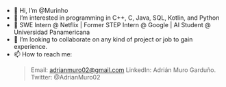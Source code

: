 - 👋 Hi, I’m @Murinho
- 👀 I’m interested in programming in C++, C, Java, SQL, Kotlin, and Python
- 🌱 SWE Intern @ Netflix | Former STEP Intern @ Google | AI Student @ Universidad Panamericana
- 💞️ I’m looking to collaborate on any kind of project or job to gain experience.
- 📫 How to reach me:
     > Email: adrianmuro02@gmail.com
     > LinkedIn: Adrián Muro Garduño.
     > Twitter: @AdrianMuro02

<!---
Murinho/Murinho is a ✨ special ✨ repository because its `README.md` (this file) appears on your GitHub profile.
You can click the Preview link to take a look at your changes.
--->
